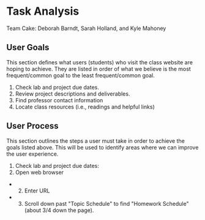 # Task Analysis

Team Cake: Deborah Barndt, Sarah Holland, and Kyle Mahoney

## User Goals

This section defines what users (students) who visit the class website are hoping to achieve. They are listed in order of what we believe
is the most frequent/common goal to the least frequent/common goal. 

1. Check lab and project due dates. 
2. Review project descriptions and deliverables. 
3. Find professor contact information 
4. Locate class resources (i.e., readings and helpful links)

## User Process

This section outlines the steps a user must take in order to achieve the goals listed above. This will be used to identify areas where we can improve
the user experience. 

1. Check lab and project due dates: 
  1. Open web browser
  * 2. Enter URL
  * 3. Scroll down past "Topic Schedule" to find "Homework Schedule" (about 3/4 down the page). 